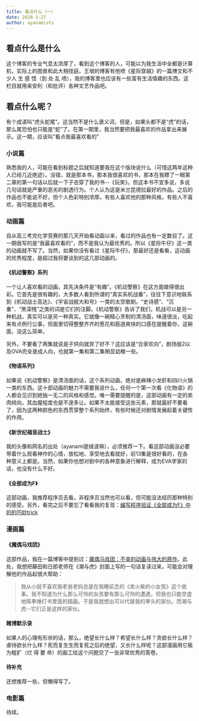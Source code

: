 ```yaml
---
title: 看点什么（一）
date: 2020-3-27
author: ayanamists
---
```


## 看点什么是什么

这个博客的专业气息太浓厚了，看到这个博客的人，可能以为我生活中全都是计算机，实际上的图景和此大相径庭。王垠的博客有他喷《星际穿越》的一篇博文和不少人 生 感 悟（到 处 乱 喷），我的博客里也应该有一些富有生活情趣的东西。这栏目就用来安利（和批评）各种文艺作品吧。

## 看点什么呢？

有个成语叫“虎头蛇尾”。这当然不是什么褒义词，但是，如果头都不是“虎”的话，那么尾恐怕也只能是“蛇”了。在第一期里，我当然要把我最喜欢的作品拿出来展示。这一期，应该叫“看点我最喜欢看的”

### 小说篇

熟悉我的人，可能在看到标题之后就知道要我在这个版块说什么（可惜这两年这种人已经几近绝迹）。没错，就是那本书，那本我很喜欢的书，那本在我瞟了一眼第二章的第一句话以后就一下子击穿了我的书--《玩笑》。但这本书不宜多说，多说几句话就是严重的恶劣的剧透行为。个人认为这是米兰昆德拉最好的作品。之后的作品也不能说不好，但个人色彩特别浓厚。有些人喜欢他的那种风格，有些人不喜欢，我可能是后者吧。

### 动画篇

自从高三考完化学竞赛的那几天开始看动画以来，看过的作品也有一定数目了。这一期我写的是“我最喜欢看的”，而不是我认为最优秀的。所以《星际牛仔》这一类的动画就不写了。当然，如果你没有看过《星际牛仔》，那最好还是看看，这动画的优秀程度，是超过我将要谈到的这几部动画的。

#### 《机动警察》系列

一个让人喜欢看的动画，其先决条件是“有趣”。《机动警察》在这方面做得很出彩。它首先是很有趣的，大多数人看到所谓的“真实系机战番”，往往下意识地联系到《机动战士高达》、《宇宙战舰大和号》一类的太空歌剧。“史诗感”、“沉重”、“黑深残”之类的词是它们的注脚。《机动警察》告诉了我们，机战可以是另一种机战，真实可以是另一种真实。它就像一碗精心烹制的清汤面，味道很淡，吃起来有点例行公事，但面里切得整整齐齐的葱花和筋道爽快的口感在提醒着你，这碗面，没这么简单。

另外，不要看了两集就说是子供向就弃了好不？这应该是“合家欢向”，剧场版2以及OVA完全是成人向，也就第一集和第二集稍显幼稚一些。

#### 《物语系列》

如果说《机动警察》是清汤面的话，这个系列动画，绝对是麻辣小龙虾和四川火锅一类的东西。这十部动画的魅力不需要我说什么，任何一个第一次看《化物语》的人都会见识到她独一无二的风格和感觉。唯一需要提醒的是，这部动画有一定的卖肉倾向，其血腥程度也是不遑多让。如果不太能接受这些元素，那就最好不要看了，因为这两种颜色的东西贯穿整个系列始终，有些时候还对剧情发展起着关键性的作用。

#### 《新世纪福音战士》

我的头像和网名的出处（ayanami是绫波嘛），必须推荐一下。看这部动画没必要带着什么观看神作的心情，放松地、享受地去看就好，前13集是很好看的，在各种意义上都是。当然，如果你也想对剧中的各种意象进行解释，成为EVA学家的话，也没有什么不好。

#### 《全部成为F》

这部动画，我推荐程序员去看。非程序员当然也可以看，但可能没法经历那种特别的感受。另外，看完之后不要忘了看看我的复现：[编写程序验证《全部成为F》中的的巧妙trick](2019-07-25-ffff.md)

### 漫画篇

#### 《魔偶马戏团》

这部作品，我在一篇博客中提到过：[魔偶马戏团：不幸的动画与伟大的原作](2019-07-17-maxituan.md)。此处，我想把藤田和日郎老师在《潮与虎》封面上写的一句话复读过来，可能会对理解他的作品起很大帮助：

> 我从小就不喜欢我老爸老妈总是在我睡前念的《卖火柴的小女孩》这个故事。我不知道为什么那么可怜的女孩要有那么可怜的遭遇，但我也只能空虚地挥拳捶打书里面的插画。于是我就想出可以代替我的拳头的家伙。而潮与虎--它们正是这样的家伙。

#### 赌博默示录

如果人的心理有形状的话，那么，绝望长什么样？希望长什么样？贪欲长什么样？虐待欲长什么样？死而复生生而复死之后的绝望，又长什么样呢？这部漫画用它极为粗犷（烂 得 要 命）的画工给这个问题交了一张非常优秀的答卷。

#### 待补充

还想推荐一些，但懒得写了。

### 电影篇

待续。